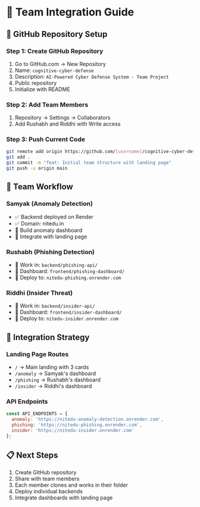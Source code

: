 # 👥 Team Integration Guide

## 🚀 GitHub Repository Setup

### Step 1: Create GitHub Repository
1. Go to GitHub.com → New Repository
2. Name: `cognitive-cyber-defense`
3. Description: `AI-Powered Cyber Defense System - Team Project`
4. Public repository
5. Initialize with README

### Step 2: Add Team Members
1. Repository → Settings → Collaborators
2. Add Rushabh and Riddhi with Write access

### Step 3: Push Current Code
```bash
git remote add origin https://github.com/[username]/cognitive-cyber-defense.git
git add .
git commit -m "feat: Initial team structure with landing page"
git push -u origin main
```

## 📁 Team Workflow

### Samyak (Anomaly Detection)
- ✅ Backend deployed on Render
- ✅ Domain: nitedu.in
- 🔄 Build anomaly dashboard
- 🔄 Integrate with landing page

### Rushabh (Phishing Detection)
- 📂 Work in: `backend/phishing-api/`
- 📂 Dashboard: `frontend/phishing-dashboard/`
- 🎯 Deploy to: `nitedu-phishing.onrender.com`

### Riddhi (Insider Threat)
- 📂 Work in: `backend/insider-api/`
- 📂 Dashboard: `frontend/insider-dashboard/`
- 🎯 Deploy to: `nitedu-insider.onrender.com`

## 🔗 Integration Strategy

### Landing Page Routes
- `/` → Main landing with 3 cards
- `/anomaly` → Samyak's dashboard
- `/phishing` → Rushabh's dashboard  
- `/insider` → Riddhi's dashboard

### API Endpoints
```javascript
const API_ENDPOINTS = {
  anomaly: 'https://nitedu-anomaly-detection.onrender.com',
  phishing: 'https://nitedu-phishing.onrender.com',
  insider: 'https://nitedu-insider.onrender.com'
};
```

## 📋 Next Steps
1. Create GitHub repository
2. Share with team members
3. Each member clones and works in their folder
4. Deploy individual backends
5. Integrate dashboards with landing page